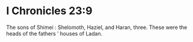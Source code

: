 # I Chronicles 23:9

The sons of Shimei : Shelomoth, Haziel, and Haran, three. These were the heads of the fathers ’ houses of Ladan.
